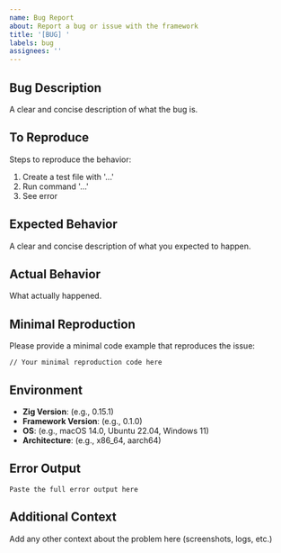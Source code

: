 ```yaml
---
name: Bug Report
about: Report a bug or issue with the framework
title: '[BUG] '
labels: bug
assignees: ''
---
```


## Bug Description
A clear and concise description of what the bug is.

## To Reproduce
Steps to reproduce the behavior:
1. Create a test file with '...'
2. Run command '...'
3. See error

## Expected Behavior
A clear and concise description of what you expected to happen.

## Actual Behavior
What actually happened.

## Minimal Reproduction
Please provide a minimal code example that reproduces the issue:

```zig
// Your minimal reproduction code here
```

## Environment
- **Zig Version**: (e.g., 0.15.1)
- **Framework Version**: (e.g., 0.1.0)
- **OS**: (e.g., macOS 14.0, Ubuntu 22.04, Windows 11)
- **Architecture**: (e.g., x86_64, aarch64)

## Error Output
```
Paste the full error output here
```

## Additional Context
Add any other context about the problem here (screenshots, logs, etc.)
